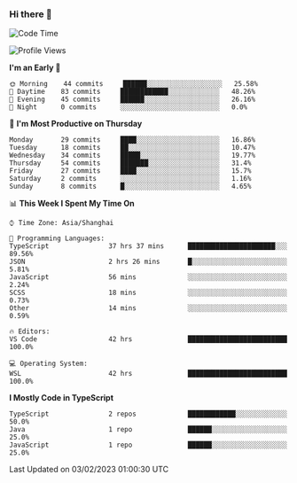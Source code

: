 ### Hi there 👋

<!--
**waynelwz/waynelwz** is a ✨ _special_ ✨ repository because its `README.md` (this file) appears on your GitHub profile.

Here are some ideas to get you started:

- 🔭 I’m currently working on ...
- 🌱 I’m currently learning ...
- 👯 I’m looking to collaborate on ...
- 🤔 I’m looking for help with ...
- 💬 Ask me about ...
- 📫 How to reach me: ...
- 😄 Pronouns: ...
- ⚡ Fun fact: ...
-->

<!--START_SECTION:waka-->
![Code Time](http://img.shields.io/badge/Code%20Time-982%20hrs%2027%20mins-blue)

![Profile Views](http://img.shields.io/badge/Profile%20Views-0-blue)

**I'm an Early 🐤** 

```text
🌞 Morning    44 commits     ██████░░░░░░░░░░░░░░░░░░░   25.58% 
🌆 Daytime    83 commits     ████████████░░░░░░░░░░░░░   48.26% 
🌃 Evening    45 commits     ██████░░░░░░░░░░░░░░░░░░░   26.16% 
🌙 Night      0 commits      ░░░░░░░░░░░░░░░░░░░░░░░░░   0.0%

```
📅 **I'm Most Productive on Thursday** 

```text
Monday       29 commits     ████░░░░░░░░░░░░░░░░░░░░░   16.86% 
Tuesday      18 commits     ██░░░░░░░░░░░░░░░░░░░░░░░   10.47% 
Wednesday    34 commits     █████░░░░░░░░░░░░░░░░░░░░   19.77% 
Thursday     54 commits     ███████░░░░░░░░░░░░░░░░░░   31.4% 
Friday       27 commits     ████░░░░░░░░░░░░░░░░░░░░░   15.7% 
Saturday     2 commits      ░░░░░░░░░░░░░░░░░░░░░░░░░   1.16% 
Sunday       8 commits      █░░░░░░░░░░░░░░░░░░░░░░░░   4.65%

```


📊 **This Week I Spent My Time On** 

```text
⌚︎ Time Zone: Asia/Shanghai

💬 Programming Languages: 
TypeScript               37 hrs 37 mins      ██████████████████████░░░   89.56% 
JSON                     2 hrs 26 mins       █░░░░░░░░░░░░░░░░░░░░░░░░   5.81% 
JavaScript               56 mins             ░░░░░░░░░░░░░░░░░░░░░░░░░   2.24% 
SCSS                     18 mins             ░░░░░░░░░░░░░░░░░░░░░░░░░   0.73% 
Other                    14 mins             ░░░░░░░░░░░░░░░░░░░░░░░░░   0.59%

🔥 Editors: 
VS Code                  42 hrs              █████████████████████████   100.0%

💻 Operating System: 
WSL                      42 hrs              █████████████████████████   100.0%

```

**I Mostly Code in TypeScript** 

```text
TypeScript               2 repos             ████████████░░░░░░░░░░░░░   50.0% 
Java                     1 repo              ██████░░░░░░░░░░░░░░░░░░░   25.0% 
JavaScript               1 repo              ██████░░░░░░░░░░░░░░░░░░░   25.0%

```



 Last Updated on 03/02/2023 01:00:30 UTC
<!--END_SECTION:waka-->
